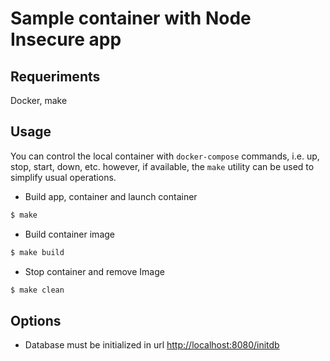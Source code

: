 # Sample container with Node Insecure app

## Requeriments

Docker, make

## Usage
You can control the local container with ```docker-compose``` commands, i.e. up, stop, start, down, etc. however, if available, the ```make``` utility can be used to simplify usual operations.

- Build app, container and launch container

```bash
$ make
```
- Build container image

```bash
$ make build
```
- Stop container and remove Image

```bash
$ make clean
```

## Options
- Database must be initialized in url <http://localhost:8080/initdb>
